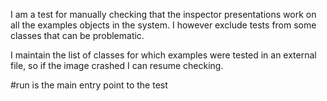 I am a test for manually checking that the inspector presentations work on all the examples objects in the system. I however exclude tests from some classes that can be problematic.I maintain the list of classes for which examples were tested in an external file, so if the image crashed I can resume checking.#run is the main entry point to the test